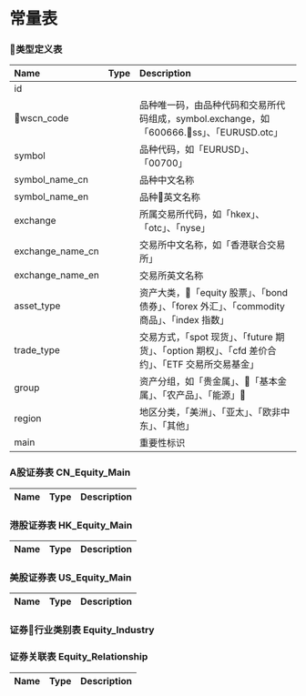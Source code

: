 # 常量表

### 类型定义表

| Name | Type | Description |
| :-- | :-: | :-- |
| id |  |  |
| wscn_code |  | 品种唯一码，由品种代码和交易所代码组成，symbol.exchange，如「600666.ss」、「EURUSD.otc」 |
| symbol |  | 品种代码，如「EURUSD」、「00700」 |
| symbol_name_cn |  | 品种中文名称 |
| symbol_name_en |  | 品种英文名称 |
| exchange |  | 所属交易所代码，如「hkex」、「otc」、「nyse」 |
| exchange_name_cn |  | 交易所中文名称，如「香港联合交易所」 |
| exchange_name_en |  | 交易所英文名称 |
| asset_type |  | 资产大类，「equity 股票」、「bond 债券」、「forex 外汇」、「commodity 商品」、「index 指数」 |
| trade_type |  | 交易方式，「spot 现货」、「future 期货」、「option 期权」、「cfd 差价合约」、「ETF 交易所交易基金」 |
| group |  | 资产分组，如「贵金属」、「基本金属」、「农产品」、「能源」 |
| region |  | 地区分类，「美洲」、「亚太」、「欧非中东」、「其他」 |
| main |  | 重要性标识 |

### A股证券表 CN_Equity_Main

| Name | Type | Description |
| :-- | :-: | :-- |

### 港股证券表 HK_Equity_Main

| Name | Type | Description |
| :-- | :-: | :-- |


### 美股证券表 US_Equity_Main

| Name | Type | Description |
| :-- | :-: | :-- |


### 证券行业类别表 Equity_Industry


### 证券关联表 Equity_Relationship

| Name | Type | Description |
| :-- | :-: | :-- |
